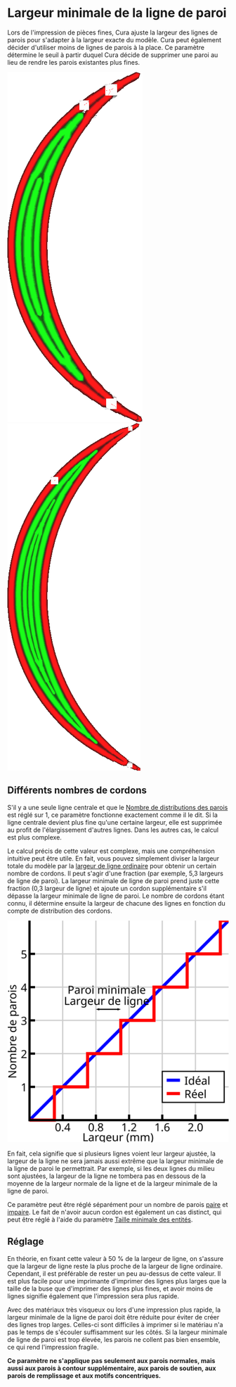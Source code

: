 Largeur minimale de la ligne de paroi
====
Lors de l'impression de pièces fines, Cura ajuste la largeur des lignes de parois pour s'adapter à la largeur exacte du modèle. Cura peut également décider d'utiliser moins de lignes de parois à la place. Ce paramètre détermine le seuil à partir duquel Cura décide de supprimer une paroi au lieu de rendre les parois existantes plus fines.

<!--screenshot {
"image_path": "min_wall_line_width_0_34.png",
"models": [{"script": "moon_sickle.scad"}],
"camera_position": [0, 0, 63],
"settings": {
	"min_wall_line_width": 0.34,
	"wall_line_count": 3,
	"wall_transition_angle": 20
},
"layer": 14,
"colours": 32
}-->
<!--screenshot {
"image_path": "min_wall_line_width_0_1.png",
"models": [{"script": "moon_sickle.scad"}],
"camera_position": [0, 0, 63],
"settings": {
	"min_wall_line_width": 0.1,
	"wall_line_count": 3,
	"wall_transition_angle": 20
},
"layer": 14,
"colours": 32
}-->
![Normalement, les lignes sont plus larges pour s'adapter](../../../articles/images/min_wall_line_width_0_34.png)
![En réduisant la largeur minimale des lignes, il choisit d'utiliser davantage de lignes.](../../../articles/images/min_wall_line_width_0_1.png)

Différents nombres de cordons
----
S'il y a une seule ligne centrale et que le [Nombre de distributions des parois](wall_distribution_count.md) est réglé sur 1, ce paramètre fonctionne exactement comme il le dit. Si la ligne centrale devient plus fine qu'une certaine largeur, elle est supprimée au profit de l'élargissement d'autres lignes. Dans les autres cas, le calcul est plus complexe.

Le calcul précis de cette valeur est complexe, mais une compréhension intuitive peut être utile. En fait, vous pouvez simplement diviser la largeur totale du modèle par la [largeur de ligne ordinaire](../resolution/wall_line_width.md) pour obtenir un certain nombre de cordons. Il peut s'agir d'une fraction (par exemple, 5,3 largeurs de ligne de paroi). La largeur minimale de ligne de paroi prend juste cette fraction (0,3 largeur de ligne) et ajoute un cordon supplémentaire s'il dépasse la largeur minimale de ligne de paroi. Le nombre de cordons étant connu, il détermine ensuite la largeur de chacune des lignes en fonction du compte de distribution des cordons.

![Largeur minimale de la ligne de paroi déplace le seuil d'ajout d'une nouvelle ligne à gauche ou à droite](../images/min_wall_line_width.svg)

En fait, cela signifie que si plusieurs lignes voient leur largeur ajustée, la largeur de la ligne ne sera jamais aussi extrême que la largeur minimale de la ligne de paroi le permettrait. Par exemple, si les deux lignes du milieu sont ajustées, la largeur de la ligne ne tombera pas en dessous de la moyenne de la largeur normale de la ligne et de la largeur minimale de la ligne de paroi.

Ce paramètre peut être réglé séparément pour un nombre de parois [paire](min_even_wall_line_width.md) et [impaire](min_odd_wall_line_width.md). Le fait de n'avoir aucun cordon est également un cas distinct, qui peut être réglé à l'aide du paramètre [Taille minimale des entités](min_feature_size.md).

Réglage
----
En théorie, en fixant cette valeur à 50 % de la largeur de ligne, on s'assure que la largeur de ligne reste la plus proche de la largeur de ligne ordinaire. Cependant, il est préférable de rester un peu au-dessus de cette valeur. Il est plus facile pour une imprimante d'imprimer des lignes plus larges que la taille de la buse que d'imprimer des lignes plus fines, et avoir moins de lignes signifie également que l'impression sera plus rapide.

Avec des matériaux très visqueux ou lors d'une impression plus rapide, la largeur minimale de la ligne de paroi doit être réduite pour éviter de créer des lignes trop larges. Celles-ci sont difficiles à imprimer si le matériau n'a pas le temps de s'écouler suffisamment sur les côtés. Si la largeur minimale de ligne de paroi est trop élevée, les parois ne collent pas bien ensemble, ce qui rend l'impression fragile.


**Ce paramètre ne s'applique pas seulement aux parois normales, mais aussi aux parois à contour supplémentaire, aux parois de soutien, aux parois de remplissage et aux motifs concentriques.**